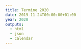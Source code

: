 ```yaml
---
title: Termine 2020
date: 2019-11-24T00:00:00+01:00
year: 2020
outputs:
  - html
  - json
  - calendar
---
```

